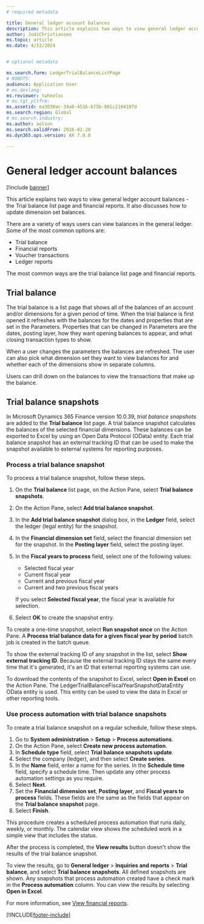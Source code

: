 ```yaml
---
# required metadata

title: General ledger account balances
description: This article explains two ways to view general ledger account balances -  the Trial balance list page and financial reports. 
author: JodiChristiansen
ms.topic: article
ms.date: 4/22/2024


# optional metadata

ms.search.form: LedgerTrialBalanceListPage
# ROBOTS: 
audience: Application User
# ms.devlang: 
ms.reviewer: twheeloc
# ms.tgt_pltfrm: 
ms.assetid: ea3650ac-34a0-4516-b75b-801c2164107d
ms.search.region: Global
# ms.search.industry: 
ms.author: aolson
ms.search.validFrom: 2016-02-28
ms.dyn365.ops.version: AX 7.0.0

---
```


# General ledger account balances

[!include [banner](../includes/banner.md)]

This article explains two ways to view general ledger account balances -  the Trial balance list page and financial reports. It also discusses how to update dimension set balances.

There are a variety of ways users can view balances in the general ledger. Some of the most common options are:

-   Trial balance
-   Financial reports
-   Voucher transactions
-   Ledger reports

The most common ways are the trial balance list page and financial reports.

## Trial balance
The trial balance is a list page that shows all of the balances of an account and/or dimensions for a given period of time. When the trial balance is first opened it refreshes with the balances for the dates and properties that are set in the Parameters. Properties that can be changed in Parameters are the dates, posting layer, how they want opening balances to appear, and what closing transaction types to show. 

When a user changes the parameters the balances are refreshed. The user can also pick what dimension set they want to view balances for and whether each of the dimensions show in separate columns. 

Users can drill down on the balances to view the transactions that make up the balance.


## Trial balance snapshots
In Microsoft Dynamics 365 Finance version 10.0.39, *trial balance snapshots* are added to the **Trial balance** list page. A trial balance snapshot calculates the balances of the selected financial dimensions. These balances can be exported to Excel by using an Open Data Protocol (OData) entity. Each trial balance snapshot has an external tracking ID that can be used to make the snapshot available to external systems for reporting purposes.

### Process a trial balance snapshot

To process a trial balance snapshot, follow these steps.

1. On the **Trial balance** list page, on the Action Pane, select **Trial balance snapshots**.
2. On the Action Pane, select **Add trial balance snapshot**.
3. In the **Add trial balance snapshot** dialog box, in the **Ledger** field, select the ledger (legal entity) for the snapshot.
4. In the **Financial dimension set** field, select the financial dimension set for the snapshot. In the **Posting layer** field, select the posting layer.
5. In the **Fiscal years to process** field, select one of the following values:

    - Selected fiscal year
    - Current fiscal year
    - Current and previous fiscal year
    - Current and two previous fiscal years

    If you select **Selected fiscal year**, the fiscal year is available for selection.

6. Select **OK** to create the snapshot entry.

To create a one-time snapshot, select **Run snapshot once** on the Action Pane. A **Process trial balance data for a given fiscal year by period** batch job is created in the batch queue.

To show the external tracking ID of any snapshot in the list, select **Show external tracking ID**. Because the external tracking ID stays the same every time that it's generated, it's an ID that external reporting systems can use.

To download the contents of the snapshot to Excel, select **Open in Excel** on the Action Pane. The LedgerTrialBalanceFiscalYearSnapshotDataEntity OData entity is used. This entity can be used to view the data in Excel or other reporting tools.

### Use process automation with trial balance snapshots

To create a trial balance snapshot on a regular schedule, follow these steps.

1. Go to **System administration** \> **Setup** \> **Process automations**.
2. On the Action Pane, select **Create new process automation**.
3. In **Schedule type** field, select **Trial balance snapshots update**.
4. Select the company (ledger), and then select **Create series**.
5. In the **Name** field, enter a name for the series. In the **Schedule time** field, specify a schedule time. Then update any other process automation settings as you require.
6. Select **Next**.
7. Set the **Financial dimension set**, **Posting layer**, and **Fiscal years to process** fields. These fields are the same as the fields that appear on the **Trial balance snapshot** page.
8. Select **Finish**.

This procedure creates a scheduled process automation that runs daily, weekly, or monthly. The calendar view shows the scheduled work in a simple view that includes the status.

After the process is completed, the **View results** button doesn't show the results of the trial balance snapshot.

To view the results, go to **General ledger** \> **Inquiries and reports** \> **Trial balance**, and select **Trial balance snapshots**. All defined snapshots are shown. Any snapshots that process automation created have a check mark in the **Process automation** column. You can view the results by selecting **Open in Excel**.


For more information, see [View financial reports](view-financial-reports.md).



[!INCLUDE[footer-include](../../includes/footer-banner.md)]
